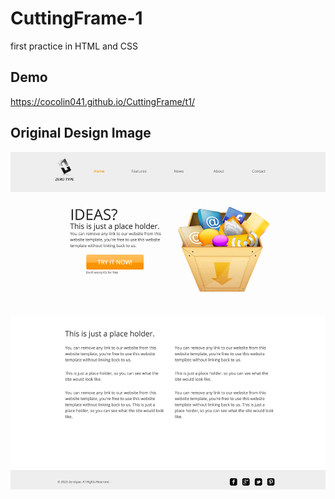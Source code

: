# CuttingFrame-1
first practice in HTML and CSS

## Demo
https://cocolin041.github.io/CuttingFrame/t1/

## Original Design Image
![design](Template_1.png)
